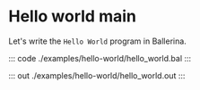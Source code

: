 # Hello world main

Let's write the `Hello World` program in Ballerina.

::: code ./examples/hello-world/hello_world.bal :::

::: out ./examples/hello-world/hello_world.out :::